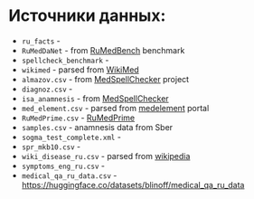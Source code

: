 # Источники данных:

* `ru_facts` -[]()
* `RuMedDaNet` - from [RuMedBench](https://github.com/pavel-blinov/RuMedBench) benchmark
* `spellcheck_benchmark` - []()
* `wikimed` - parsed from [WikiMed](http://wikimed.pro/index.php?title=%D0%92%D0%B8%D0%BA%D0%B8%D0%BC%D0%B5%D0%B4)
* `almazov.csv` - from [MedSpellChecker](https://github.com/DmitryPogrebnoy/MedSpellChecker/tree/main) project
* `diagnoz.csv` - []()
* `isa_anamnesis` - from [MedSpellChecker](https://github.com/DmitryPogrebnoy/MedSpellChecker/tree/main)
* `med_element.csv` - parsed from [medelement](https://medelement.com/) portal
* `RuMedPrime.csv` - [RuMedPrime](https://zenodo.org/record/5765873)
* `samples.csv` - anamnesis data from Sber 
* `sogma_test_complete.xml` - []()
* `spr_mkb10.csv` - []()
* `wiki_disease_ru.csv` - parsed from [wikipedia](https://www.wikipedia.org/)
* `symptoms_eng_ru.csv` - []()
* `medical_qa_ru_data.csv` - https://huggingface.co/datasets/blinoff/medical_qa_ru_data



